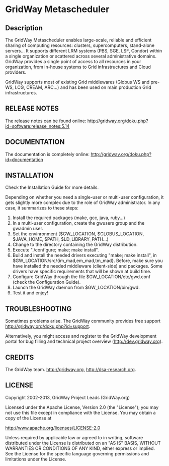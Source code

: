 # GridWay Metascheduler

## Description

The GridWay Metascheduler enables large-scale, reliable and efficient sharing 
of computing resources: clusters, supercomputers, stand-alone servers... It
supports different LRM systems (PBS, SGE, LSF, Condor) within a single
organization or scattered across several administrative domains. GridWay
provides a single point of access to all resources in your organization, from
in-house systems to Grid infrastructures and Cloud providers.

GridWay supports most of existing Grid middlewares (Globus WS and pre-WS, LCG, 
CREAM, ARC...) and has been used on main production Grid infrastructures.

## RELEASE NOTES

The release notes can be found online:
http://gridway.org/doku.php?id=software:release_notes:5.14

## DOCUMENTATION

The documentation is completely online:
http://gridway.org/doku.php?id=documentation

## INSTALLATION

Check the Installation Guide for more details.

Depending on whether you need a single-user or multi-user configuration, it gets
slightly more complex due to the role of GridWay administrator. In any case, it
summarizes to these steps:

1) Install the required packages (make, gcc, java, ruby...)
2) In a multi-user configuration, create the gwusers group and the gwadmin user.
3) Set the envinronment ($GW_LOCATION, $GLOBUS_LOCATION, $JAVA_HOME, $PATH,
$LD_LIBRARY_PATH...)
4) Change to the directory containing the GridWay distribution.
5) Execute "./configure; make; make install".
6) Build and install the needed drivers executing "make; make install", in
$GW_LOCATION/src/{im_mad,em_mad,tm_mad}. Before, make sure you have installed
the needed middleware (client-side) and packages. Some drivers have specific
requirements that will be shown at build time.
7) Configure GridWay through the file $GW_LOCATION/etc/gwd.conf (check the
Configuration Guide).
8) Launch the GridWay daemon from $GW_LOCATION/bin/gwd.
9) Test it and enjoy!

## TROUBLESHOOTING

Sometimes problems arise. The GridWay community provides free support 
http://gridway.org/doku.php?id=support.

Alternatively, you might access and register to the GridWay development portal
for bug filling and technical project overview (http://dev.gridway.org).

## CREDITS

The GridWay team.
http://gridway.org, http://dsa-research.org.

## LICENSE

Copyright 2002-2013, GridWay Project Leads (GridWay.org)          

Licensed under the Apache License, Version 2.0 (the "License"); you may
not use this file except in compliance with the License. You may obtain
a copy of the License at

http://www.apache.org/licenses/LICENSE-2.0

Unless required by applicable law or agreed to in writing, software
distributed under the License is distributed on an "AS IS" BASIS,
WITHOUT WARRANTIES OR CONDITIONS OF ANY KIND, either express or implied.
See the License for the specific language governing permissions and
limitations under the License.
